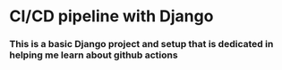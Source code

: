 # CI/CD pipeline with Django
### This is a basic Django project and setup that is dedicated in helping me learn about github actions 